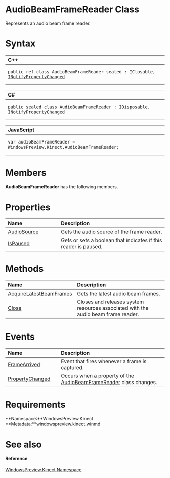 AudioBeamFrameReader Class  
==========================  

Represents an audio beam frame reader. <span id="syntaxSection"></span>

Syntax  
======  

<table>
<colgroup>
<col width="100%" />
</colgroup>
<thead>
<tr class="header">
<th align="left">C++</th>
</tr>
</thead>
<tbody>
<tr class="odd">
<td align="left"><pre><code>public ref class AudioBeamFrameReader sealed : IClosable, <a href="../Data/INotifyPropertyChanged.md">INotifyPropertyChanged</a></code></pre></td>
</tr>
</tbody>
</table>

<table>
<colgroup>
<col width="100%" />
</colgroup>
<thead>
<tr class="header">
<th align="left">C#</th>
</tr>
</thead>
<tbody>
<tr class="odd">
<td align="left"><pre><code>public sealed class AudioBeamFrameReader : IDisposable, <a href="../Data/INotifyPropertyChanged.md">INotifyPropertyChanged</a></code></pre></td>
</tr>
</tbody>
</table>

<table>
<colgroup>
<col width="100%" />
</colgroup>
<thead>
<tr class="header">
<th align="left">JavaScript</th>
</tr>
</thead>
<tbody>
<tr class="odd">
<td align="left"><pre><code>var audioBeamFrameReader = WindowsPreview.Kinect.AudioBeamFrameReader;</code></pre></td>
</tr>
</tbody>
</table>

<span id="classMembersSection"></span>

Members  
=======  

**AudioBeamFrameReader** has the following members.  

<span id="publicpropertiesSection"></span>

Properties  
==========  

<table>
<colgroup>
<col width="30%" />
<col width="60%" />
</colgroup>
<thead>
<tr class="header">
<th align="left">Name</th>
<th align="left">Description</th>
</tr>
</thead>
<tbody>
<tr class="odd">
<td align="left"><a href="AudioBeamFrameReader_Class/Properties/AudioSource_Property.md">AudioSource</a></td>
<td align="left">Gets the audio source of the frame reader.</td>
</tr>
<tr class="even">
<td align="left"><a href="AudioBeamFrameReader_Class/Properties/IsPaused_Property.md">IsPaused</a></td>
<td align="left">Gets or sets a boolean that indicates if this reader is paused.</td>
</tr>
</tbody>
</table>

<span id="publicmethodsSection"></span>

Methods  
=======  

<table>
<colgroup>
<col width="30%" />
<col width="60%" />
</colgroup>
<thead>
<tr class="header">
<th align="left">Name</th>
<th align="left">Description</th>
</tr>
</thead>
<tbody>
<tr class="odd">
<td align="left"><a href="AudioBeamFrameReader_Class/Methods/AcquireLatestBeamFrames.md">AcquireLatestBeamFrames</a></td>
<td align="left">Gets the latest audio beam frames.</td>
</tr>
<tr class="even">
<td align="left"><a href="AudioBeamFrameReader_Class/Methods/Close_Method.md">Close</a></td>
<td align="left">Closes and releases system resources associated with the audio beam frame reader.</td>
</tr>
</tbody>
</table>

<span id="publiceventsSection"></span>

Events  
======  

<table>
<colgroup>
<col width="30%" />
<col width="60%" />
</colgroup>
<thead>
<tr class="header">
<th align="left">Name</th>
<th align="left">Description</th>
</tr>
</thead>
<tbody>
<tr class="odd">
<td align="left"><a href="AudioBeamFrameReader_Class/Events/FrameArrived_Event.md">FrameArrived</a></td>
<td align="left">Event that fires whenever a frame is captured.</td>
</tr>
<tr class="even">
<td align="left"><a href="AudioBeamFrameReader_Class/Events/PropertyChanged_Event.md">PropertyChanged</a></td>
<td align="left">Occurs when a property of the <a href="">AudioBeamFrameReader</a> class changes.</td>
</tr>
</tbody>
</table>

<span id="requirements"></span>

Requirements  
============  

**Namespace:**WindowsPreview.Kinect  
**Metadata:**windowspreview.kinect.winmd  

<span id="ID4E3"></span>

See also  
========  

<span id="ID4E5"></span>
#### Reference  

[WindowsPreview.Kinect Namespace](../Kinect.md)  



<!--Please do not edit the data in the comment block below.-->
<!--
TOCTitle : AudioBeamFrameReader Class
RLTitle : AudioBeamFrameReader Class
KeywordK : AudioBeamFrameReader class, about
HelpPriority : 2
TopicType : apiref
KeywordF : WindowsPreview.Kinect.AudioBeamFrameReader
KeywordF : AudioBeamFrameReader
KeywordF : WindowsPreview.Kinect.AudioBeamFrameReader
KeywordA : T:WindowsPreview.Kinect.AudioBeamFrameReader
AssetID : T:WindowsPreview.Kinect.AudioBeamFrameReader
Locale : en-us
CommunityContent : 1
APIType : Managed
APILocation : windowspreview.kinect.winmd
APIName : WindowsPreview.Kinect.AudioBeamFrameReader
TargetOS : Windows
TopicType : kbSyntax
DevLang : VB
DevLang : CSharp
DevLang : JavaScript
DevLang : C++
DocSet : K4Wv2
ProjType : K4Wv2Proj
Technology : Kinect for Windows
Product : Kinect for Windows SDK v2
productversion : 20
-->
